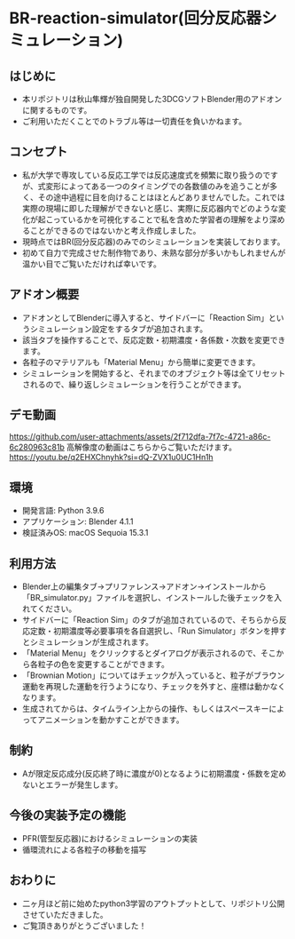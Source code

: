 # BR-reaction-simulator(回分反応器シミュレーション)

## はじめに
- 本リポジトリは秋山隼輝が独自開発した3DCGソフトBlender用のアドオンに関するものです。
- ご利用いただくことでのトラブル等は一切責任を負いかねます。

## コンセプト
- 私が大学で専攻している反応工学では反応速度式を頻繁に取り扱うのですが、式変形によってある一つのタイミングでの各数値のみを追うことが多く、その途中過程に目を向けることはほとんどありませんでした。これでは実際の現場に即した理解ができないと感じ、実際に反応器内でどのような変化が起こっているかを可視化することで私を含めた学習者の理解をより深めることができるのではないかと考え作成しました。
- 現時点ではBR(回分反応器)のみでのシミュレーションを実装しております。
- 初めて自力で完成させた制作物であり、未熟な部分が多いかもしれませんが温かい目でご覧いただければ幸いです。

## アドオン概要
- アドオンとしてBlenderに導入すると、サイドバーに「Reaction Sim」というシミュレーション設定をするタブが追加されます。
- 該当タブを操作することで、反応定数・初期濃度・各係数・次数を変更できます。
- 各粒子のマテリアルも「Material Menu」から簡単に変更できます。
- シミュレーションを開始すると、それまでのオブジェクト等は全てリセットされるので、繰り返しシミュレーションを行うことができます。

## デモ動画
https://github.com/user-attachments/assets/2f712dfa-7f7c-4721-a86c-6c280963c81b
高解像度の動画はこちらからご覧いただけます。
https://youtu.be/q2EHXChnyhk?si=dQ-ZVX1u0UC1Hn1h

## 環境
- 開発言語: Python 3.9.6
- アプリケーション: Blender 4.1.1
- 検証済みOS: macOS Sequoia 15.3.1

## 利用方法
- Blender上の編集タブ→プリファレンス→アドオン→インストールから「BR_simulator.py」ファイルを選択し、インストールした後チェックを入れてください。
- サイドバーに「Reaction Sim」のタブが追加されているので、そちらから反応定数・初期濃度等必要事項を各自選択し、「Run Simulator」ボタンを押すとシミュレーションが生成されます。
- 「Material Menu」をクリックするとダイアログが表示されるので、そこから各粒子の色を変更することができます。
- 「Brownian Motion」についてはチェックが入っていると、粒子がブラウン運動を再現した運動を行うようになり、チェックを外すと、座標は動かなくなります。
- 生成されてからは、タイムライン上からの操作、もしくはスペースキーによってアニメーションを動かすことができます。

## 制約
- Aが限定反応成分(反応終了時に濃度が0)となるように初期濃度・係数を定めないとエラーが発生します。

## 今後の実装予定の機能
- PFR(管型反応器)におけるシミュレーションの実装
- 循環流れによる各粒子の移動を描写

## おわりに
- 二ヶ月ほど前に始めたpython3学習のアウトプットとして、リポジトリ公開させていただきました。
- ご覧頂きありがとうございました！
